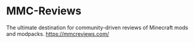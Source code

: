 # MMC-Reviews
The ultimate destination for community-driven reviews of Minecraft mods and modpacks.
https://mmcreviews.com/
